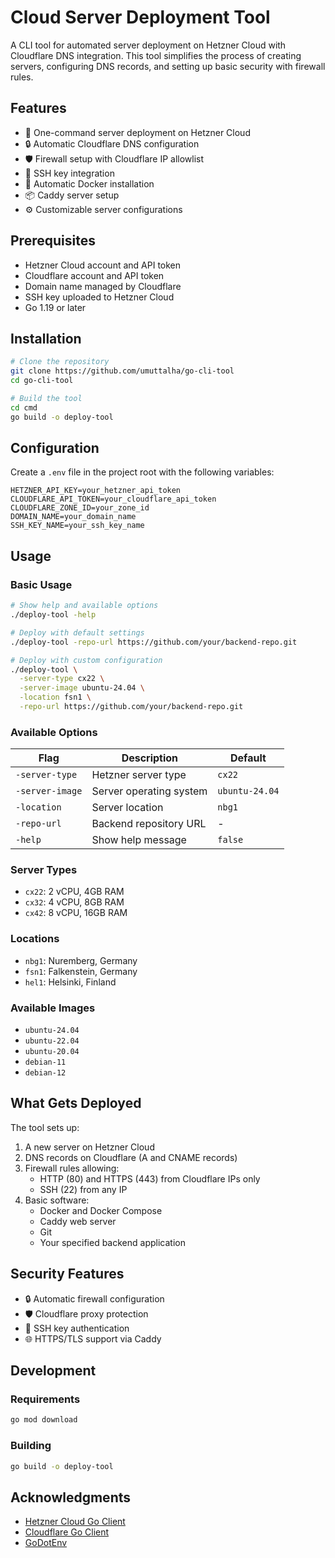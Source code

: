 # Cloud Server Deployment Tool

A CLI tool for automated server deployment on Hetzner Cloud with Cloudflare DNS integration. This tool simplifies the process of creating servers, configuring DNS records, and setting up basic security with firewall rules.

## Features

- 🚀 One-command server deployment on Hetzner Cloud
- 🔒 Automatic Cloudflare DNS configuration
- 🛡️ Firewall setup with Cloudflare IP allowlist
- 🔑 SSH key integration
- 🐳 Automatic Docker installation
- 📦 Caddy server setup
- ⚙️ Customizable server configurations

## Prerequisites

- Hetzner Cloud account and API token
- Cloudflare account and API token
- Domain name managed by Cloudflare
- SSH key uploaded to Hetzner Cloud
- Go 1.19 or later

## Installation

```bash
# Clone the repository
git clone https://github.com/umuttalha/go-cli-tool
cd go-cli-tool

# Build the tool
cd cmd
go build -o deploy-tool
```

## Configuration

Create a `.env` file in the project root with the following variables:

```env
HETZNER_API_KEY=your_hetzner_api_token
CLOUDFLARE_API_TOKEN=your_cloudflare_api_token
CLOUDFLARE_ZONE_ID=your_zone_id
DOMAIN_NAME=your_domain_name
SSH_KEY_NAME=your_ssh_key_name
```

## Usage

### Basic Usage

```bash
# Show help and available options
./deploy-tool -help

# Deploy with default settings
./deploy-tool -repo-url https://github.com/your/backend-repo.git

# Deploy with custom configuration
./deploy-tool \
  -server-type cx22 \
  -server-image ubuntu-24.04 \
  -location fsn1 \
  -repo-url https://github.com/your/backend-repo.git
```

### Available Options

| Flag | Description | Default |
|------|-------------|---------|
| `-server-type` | Hetzner server type | `cx22` |
| `-server-image` | Server operating system | `ubuntu-24.04` |
| `-location` | Server location | `nbg1` |
| `-repo-url` | Backend repository URL | - |
| `-help` | Show help message | `false` |

### Server Types


- `cx22`: 2 vCPU, 4GB RAM
- `cx32`: 4 vCPU, 8GB RAM
- `cx42`: 8 vCPU, 16GB RAM

### Locations

- `nbg1`: Nuremberg, Germany
- `fsn1`: Falkenstein, Germany
- `hel1`: Helsinki, Finland

### Available Images

- `ubuntu-24.04`
- `ubuntu-22.04`
- `ubuntu-20.04`
- `debian-11`
- `debian-12`

## What Gets Deployed

The tool sets up:

1. A new server on Hetzner Cloud
2. DNS records on Cloudflare (A and CNAME records)
3. Firewall rules allowing:
   - HTTP (80) and HTTPS (443) from Cloudflare IPs only
   - SSH (22) from any IP
4. Basic software:
   - Docker and Docker Compose
   - Caddy web server
   - Git
   - Your specified backend application

## Security Features

- 🔒 Automatic firewall configuration
- 🛡️ Cloudflare proxy protection
- 🔐 SSH key authentication
- 🌐 HTTPS/TLS support via Caddy

## Development

### Requirements

```bash
go mod download
```

### Building

```bash
go build -o deploy-tool
```

## Acknowledgments

- [Hetzner Cloud Go Client](https://github.com/hetznercloud/hcloud-go)
- [Cloudflare Go Client](https://github.com/cloudflare/cloudflare-go)
- [GoDotEnv](https://github.com/joho/godotenv)


